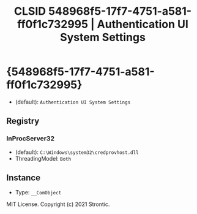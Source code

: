 ﻿---
title: "CLSID 548968f5-17f7-4751-a581-ff0f1c732995 | Authentication UI System Settings"
excerpt: What is COM-Object CLSID 548968f5-17f7-4751-a581-ff0f1c732995?
---

# {548968f5-17f7-4751-a581-ff0f1c732995}

* (default): `Authentication UI System Settings`

## Registry


### InProcServer32

* (default): `C:\Windows\system32\credprovhost.dll`
* ThreadingModel: `Both`

## Instance

* Type: `__ComObject`

MIT License. Copyright (c) 2021 Strontic.


